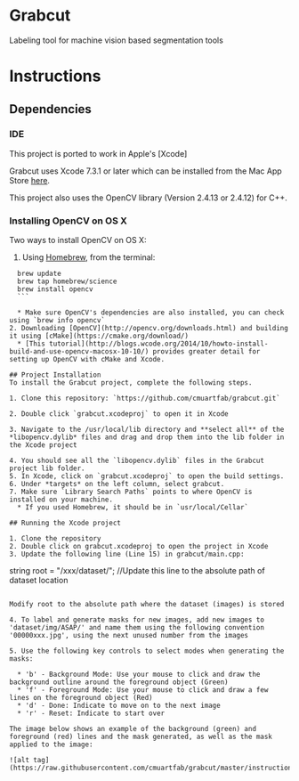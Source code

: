 # Grabcut
Labeling tool for machine vision based segmentation tools


# Instructions

## Dependencies
### IDE
This project is ported to work in Apple's [Xcode]

Grabcut uses Xcode 7.3.1 or later which can be installed from the Mac App Store [here](https://developer.apple.com/xcode/downloads/).

This project also uses the OpenCV library (Version 2.4.13 or 2.4.12) for C++. 
### Installing OpenCV on OS X
Two ways to install OpenCV on OS X: 
  1. Using [Homebrew](http://brew.sh), from the terminal: 
  ```
	brew update
	brew tap homebrew/science
	brew install opencv
	```
  	
  	* Make sure OpenCV's dependencies are also installed, you can check using `brew info opencv`
  2. Downloading [OpenCV](http://opencv.org/downloads.html) and building it using [cMake](https://cmake.org/download/)
  	* [This tutorial](http://blogs.wcode.org/2014/10/howto-install-build-and-use-opencv-macosx-10-10/) provides greater detail for setting up OpenCV with cMake and Xcode.

## Project Installation
To install the Grabcut project, complete the following steps.

1. Clone this repository: `https://github.com/cmuartfab/grabcut.git`

2. Double click `grabcut.xcodeproj` to open it in Xcode

3. Navigate to the /usr/local/lib directory and **select all** of the *libopencv.dylib* files and drag and drop them into the lib folder in the Xcode project

4. You should see all the `libopencv.dylib` files in the Grabcut project lib folder. 
5. In Xcode, click on `grabcut.xcodeproj` to open the build settings.
6. Under *targets* on the left column, select grabcut.
7. Make sure `Library Search Paths` points to where OpenCV is installed on your machine.
	* If you used Homebrew, it should be in `usr/local/Cellar`

## Running the Xcode project

1. Clone the repository
2. Double click on grabcut.xcodeproj to open the project in Xcode
3. Update the following line (Line 15) in grabcut/main.cpp:

```
string root = "/xxx/dataset/";	//Update this line to the absolute path of dataset location
```

Modify root to the absolute path where the dataset (images) is stored

4. To label and generate masks for new images, add new images to 'dataset/img/ASAP/' and name them using the following convention '00000xxx.jpg', using the next unused number from the images

5. Use the following key controls to select modes when generating the masks:

  * 'b' - Background Mode: Use your mouse to click and draw the background outline around the foreground object (Green)
  * 'f' - Foreground Mode: Use your mouse to click and draw a few lines on the foreground object (Red)
  * 'd' - Done: Indicate to move on to the next image
  * 'r' - Reset: Indicate to start over

The image below shows an example of the background (green) and foreground (red) lines and the mask generated, as well as the mask applied to the image:

![alt tag](https://raw.githubusercontent.com/cmuartfab/grabcut/master/instructions_grabcut_controls.png)
